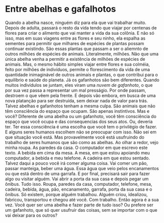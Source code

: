 # Entre abelhas e gafalhotos

Quando a abelha nasce, ninguém diz para ela que vai trabalhar muito. Depois de adulta, passará o resto da vida tendo que viajar por centenas de flores para criar o alimento que vai manter a vida da sua colônia. E não só isso, mas em suas viagens entre as flores e seu ninho, ela espalha as sementes para permitir que milhares de espécies de plantas possam continuar existindo.
São essas plantas que passam a ser o aliemnto de outros milhões de espécies de animais. Literalmente, milhões. Não que uma única abelha venha a permitir a existência de milhões de espécies de animais. Mas, o mesmo hábito simples viajar entre flores e sua colméia, feito por milhões de indivíduos, permite o florescimento da vida de uma quantidade inimaginável de outros animais e plantas, o que contribui para o equilíbrio e saúde do planeta.
Já os gafanhotos são bem diferentes. Quando muitos indivídulos se juntam, eles viram uma *nuvem de gafanhoto*, o que por sua vez passa a representar um mal presságio. Por onde passam, destroem o que vêem pela frente. E depois vão embora, em busca de uma nova platanção para ser destruída, sem deixar nada de valor para trás.
Talvez abelhas e gafanhotos tenham a mesma culpa. São animais que não têm consciência do espaço que ocupam. São apenas instintivos.
Mas e você? Diferente de uma abelha ou um gafanhoto, você têm consciência do espaço que você ocupa e das consequencias dos seus atos. Ou, deveria ter. Ter essa consciência é uma escolha que você tem o privilégio de fazer. E alguns seres humanos escolhem não se preocupar com isso.
Não sei em que situação você está. Mas provavelmente você está usufruindo do trabalho de seres humanos que são como as abelhas. Ao olhar a redor, vejo minha roupa. As paredes da casa. O computador em que escrevo este texto. A bebida em cima da mesa. A mesa, em que estou apoiando meu computador, a bebida e meu telefone. A cadeira em que estou sentado. Talvez daqui a pouco você irá comer alguma coisa. Vai comer um pão, passar manteiga, beber uma água. Essa água que veio pelos encanamentos ou que está dentro de uma garrafa. E por final, precisará sair para fazer algo ou visitar alguém. Vai abrir a porta da sua casa e depois pegar um ônibus. Tudo isso. Roupa, paredes da casa, computador, telefone, mesa, cadeira, bebida, água, pão, encanamento, garrafa, porta da sua casa e o ônibus. Só existem, porque alguém trabalhou. Alguém criou, idealizou, fabricou, transportou e chegou até você. Com trabalho.
Então agora é a sua vez. Você quer ser uma abelha e fazer parte de tudo isso? Ou prefere ser um gafanhoto, que só quer usufruir das coisas, sem se importar com o que vai deixar para os outros?
